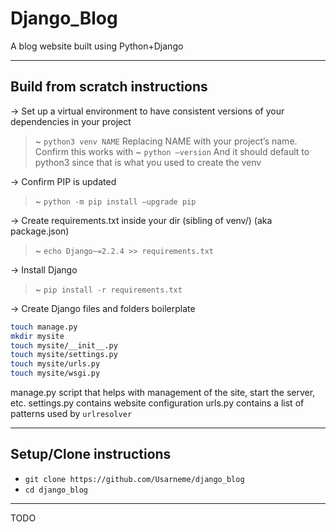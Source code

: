 # Django_Blog

A blog website built using Python+Django

---

## Build from scratch instructions

-> Set up a virtual environment to have consistent versions of your dependencies in your project
> ~ `python3 venv NAME`
Replacing NAME with your project’s name.
Confirm this works with 
> ~ `python —version`
And it should default to python3 since that is what you used to create the venv 

-> Confirm PIP is updated
> ~ `python -m pip install —upgrade pip`

-> Create requirements.txt inside your dir (sibling of venv/) (aka package.json)
> ~ `echo Django~=2.2.4 >> requirements.txt`

-> Install Django
> ~ `pip install -r requirements.txt`

-> Create Django files and folders boilerplate

```sh
touch manage.py
mkdir mysite
touch mysite/__init__.py
touch mysite/settings.py
touch mysite/urls.py
touch mysite/wsgi.py
```

manage.py script that helps with management of the site, start the server, etc.
settings.py contains website configuration
urls.py contains a list of patterns used by `urlresolver`

---

## Setup/Clone instructions

- `git clone https://github.com/Usarneme/django_blog`
-  `cd django_blog`


---

TODO
